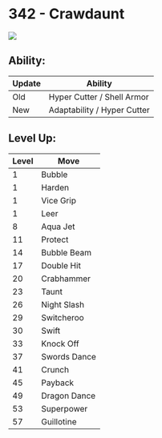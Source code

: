 # 342 - Crawdaunt
![][342]

## Ability:

Update | Ability
---    | ---
Old    | Hyper Cutter / Shell Armor
New    | Adaptability / Hyper Cutter

## Level Up:

Level | Move
---   | ---
  1   | Bubble
  1   | Harden
  1   | Vice Grip
  1   | Leer
  8   | Aqua Jet
 11   | Protect
 14   | Bubble Beam
 17   | Double Hit
 20   | Crabhammer
 23   | Taunt
 26   | Night Slash
 29   | Switcheroo
 30   | Swift
 33   | Knock Off
 37   | Swords Dance
 41   | Crunch
 45   | Payback
 49   | Dragon Dance
 53   | Superpower
 57   | Guillotine



[342]: /img/pokemon/342.png
